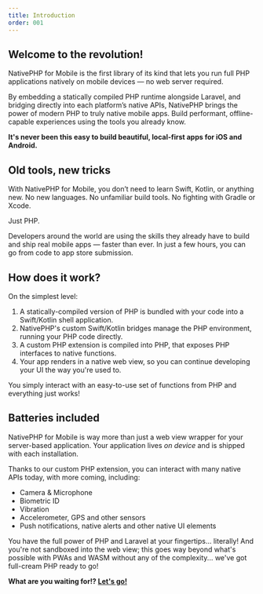 ```yaml
---
title: Introduction
order: 001
---
```


## Welcome to the revolution!

NativePHP for Mobile is the first library of its kind that lets you run full PHP applications natively on mobile
devices — no web server required.

By embedding a statically compiled PHP runtime alongside Laravel, and bridging directly into each platform’s native
APIs, NativePHP brings the power of modern PHP to truly native mobile apps. Build performant, offline-capable
experiences using the tools you already know.

**It's never been this easy to build beautiful, local-first apps for iOS and Android.**

## Old tools, new tricks

With NativePHP for Mobile, you don’t need to learn Swift, Kotlin, or anything new.
No new languages. No unfamiliar build tools. No fighting with Gradle or Xcode.

Just PHP.

Developers around the world are using the skills they already have to build and ship real mobile apps — faster than
ever. In just a few hours, you can go from code to app store submission.

## How does it work?

On the simplest level:

1. A statically-compiled version of PHP is bundled with your code into a Swift/Kotlin shell application.
2. NativePHP's custom Swift/Kotlin bridges manage the PHP environment, running your PHP code directly.
3. A custom PHP extension is compiled into PHP, that exposes PHP interfaces to native functions.
4. Your app renders in a native web view, so you can continue developing your UI the way you're used to.

You simply interact with an easy-to-use set of functions from PHP and everything just works!

## Batteries included

NativePHP for Mobile is way more than just a web view wrapper for your server-based application. Your application lives
_on device_ and is shipped with each installation.

Thanks to our custom PHP extension, you can interact with many native APIs today, with more coming, including:

- Camera & Microphone
- Biometric ID
- Vibration
- Accelerometer, GPS and other sensors
- Push notifications, native alerts and other native UI elements

You have the full power of PHP and Laravel at your fingertips... literally! And you're not sandboxed into the web view;
this goes way beyond what's possible with PWAs and WASM without any of the complexity... we've got full-cream PHP ready
to go!

**What are you waiting for!? [Let's go!](installation)**
